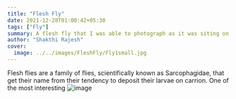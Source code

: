 ```yaml
---
title: "Flesh Fly"
date: 2021-12-28T01:00:42+05:30
tags: ["Fly"]
summary: A flesh fly that I was able to photograph as it was siting on a branch
author: "Shakthi Rajesh"
cover:
  image: ../../images/FleshFly/Fly1small.jpg
---
```

  Flesh flies are a family of flies, scientifically known as Sarcophagidae, that get their name from their tendency to deposit their larvae on carrion. One of the most interesting
![image](../../images/FleshFly/FleshFly2small.jpg)

